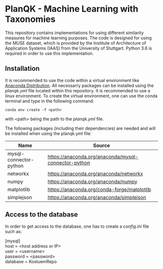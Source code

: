 # PlanQK - Machine Learning with Taxonomies
This repository contains implementations for using different similarity measures for machine learning purposes.
The code is designed for using the MUSE dataset, which is provided by the Institute of Architecture of Application Systems (IAAS) from the University of Stuttgart.
Python 3.6 is required in order to use this implementation.

## Installation
It is recommended to use the code within a virtual environment like [Anaconda Distribution](https://www.anaconda.com/distribution).
All necessarry packages can be installed using the *planqk.yml* file located within this repository.
It is recommended to use a linux environment.
To create the virtual environment, one can use the conda terminal and type in the following command:

`conda env create -f <path>`

with \<path\> being the path to the *planqk.yml* file.

The following packages (including their dependencies) are needed and will be installed when using the planqk.yml file:

| Name                   | Source                                               |
| ---------------------- | ---------------------------------------------------- |
| mysql-connector-python | https://anaconda.org/anaconda/mysql-connector-python |
| networkx               | https://anaconda.org/anaconda/networkx               |
| numpy                  | https://anaconda.org/anaconda/numpy                  |
| matplotlib             | https://anaconda.org/conda-forge/matplotlib          |
| simplejson             | https://anaconda.org/anaconda/simplejson             |

## Access to the database
In order to get access to the database, one has to create a *config.ini* file such as:

[mysql]<br/>
host = \<host address or IP\><br/>
user = \<username\><br/>
password = \<password\><br/>
database = KostuemRepo<br/>
